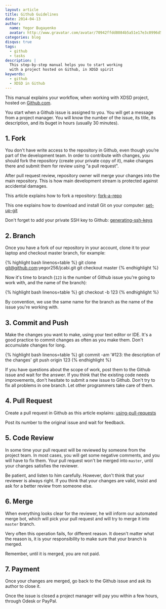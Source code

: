 ```yaml
---
layout: article
title: Github Guidelines
date: 2014-04-13
author:
  name: Yegor Bugayenko
  avatar: http://www.gravatar.com/avatar/70942ffdd8084b5a51e17e3c0996d53c?s=300
categories: blog
disqus: true
tags:
  - github
  - tasks
description: |
  This step-by-step manual helps you to start working
  with a project hosted on Github, in XDSD spirit
keywords:
  - github
  - XDSD in Github
---
```


This manual explains your workflow, when working with XDSD project,
hosted on [Github.com](http://www.github.com).

You start when a Github issue is assigned to you. You will get
a message from a project manager. You will know the number of the
issue, its title, its description, and its buget in hours (usually 30 minutes).

## 1. Fork

You don't have write access to the repository in Github, even though you’re part
of the development team. In order to contribute with changes, you should fork
the repository (create your private copy of it), make changes there and submit
them for review using "a pull request".

After pull request review, repository owner will merge
your changes into the main repository. This is how main
development stream is protected against accidental damages.

This article explains how to fork a repository:
[fork-a-repo](https://help.github.com/articles/fork-a-repo)

This one explains how to download and install Git on your computer:
[set-up-git](https://help.github.com/articles/set-up-git)

Don't forget to add your private SSH key to Github:
[generating-ssh-keys](https://help.github.com/articles/generating-ssh-keys)

## 2. Branch

Once you have a fork of our repository in your account, clone it to your laptop
and checkout master branch, for example:

{% highlight bash linenos=table %}
git clone git@github.com:yegor256/jcabi.git
git checkout master
{% endhighlight %}

Now it's time to branch (`123` is the number of Github issue you're going to work
with, and the name of the branch):

{% highlight bash linenos=table %}
git checkout -b 123
{% endhighlight %}

By convention, we use the same name for the branch as the name of the issue
you're working with.

## 3. Commit and Push

Make the changes you want to make, using your text editor or IDE. It's a good
practice to commit changes as often as you make them. Don't accumulate changes
for long.

{% highlight bash linenos=table %}
git commit -am '#123: the description of the changes'
git push origin 123
{% endhighlight %}

If you have questions about the scope of work, post them to the Github issue and
wait for the answer. If you think that the existing code needs improvements,
don't hesitate to submit a new issue to Github. Don't try to fix all problems in
one branch. Let other programmers take care of them.

## 4. Pull Request

Create a pull request in Github as this article explains:
[using-pull-requests](https://help.github.com/articles/using-pull-requests)

Post its number to the original issue and wait for feedback.

## 5. Code Review

In some time your pull request will be reviewed by someone
from the project team. In most cases, you will get some
negative comments, and you will have to fix them. Your
pull request won't be merged into `master`, until your
changes satisfies the reviewer.

Be patient, and listen to him carefully. However, don't think
that your reviewer is always right. If you think that your
changes are valid, insist and ask for a better review from someone else.

## 6. Merge

When everything looks clear for the reviewer, he will inform
our automated merge bot, which will pick your pull request
and will try to merge it into `master` branch.

Very often this operation fails, for different reason. It doesn't
matter what the reason is, it is your responsibility to make
sure that your branch is merged.

Remember, until it is merged, you are not paid.

## 7. Payment

Once your changes are merged, go back to the Github issue and
ask its author to close it.

Once the issue is closed a project manager will pay you within
a few hours, through Odesk or PayPal.
